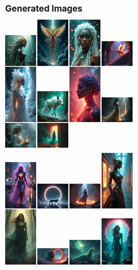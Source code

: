 # Generated Images



<img src="2025_08_04_01.png" width="100"/> <img src="2025_08_04_02.png" width="100"/> <img src="2025_08_04_03.png" width="100"/> <img src="2025_08_04_04.png" width="100"/> <img src="2025_08_04_05.png" width="100"/> <img src="2025_08_04_06.png" width="100"/> <img src="2025_08_04_07.png" width="100"/> <img src="2025_08_04_08.png" width="100"/> <img src="2025_08_04_09.png" width="100"/> <img src="2025_08_04_10.png" width="100"/>

<img src="2025_08_04_11.png" width="100"/> <img src="2025_08_04_12.png" width="100"/> <img src="2025_08_04_13.png" width="100"/> <img src="2025_08_04_14.png" width="100"/> <img src="2025_08_04_15.png" width="100"/> <img src="2025_08_04_16.png" width="100"/> <img src="2025_08_04_17.png" width="100"/> <img src="2025_08_04_18.png" width="100"/>